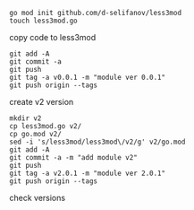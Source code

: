 ```
go mod init github.com/d-selifanov/less3mod
touch less3mod.go
```
copy code to less3mod

```
git add -A
git commit -a
git push
git tag -a v0.0.1 -m "module ver 0.0.1"
git push origin --tags
```

create v2 version

```
mkdir v2
cp less3mod.go v2/
cp go.mod v2/
sed -i 's/less3mod/less3mod\/v2/g' v2/go.mod
git add -A
git commit -a -m "add module v2"
git push
git tag -a v2.0.1 -m "module ver 2.0.1"
git push origin --tags
```

check versions

```

```

